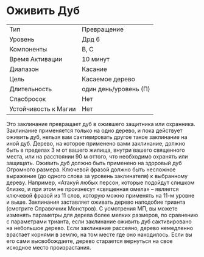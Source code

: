 # Оживить Дуб

|                      |                       |
| -------------------- | --------------------- |
| Тип                  | Превращение           |
| Уровень              | Дрд 6                 |
| Компоненты           | В, С                  |
| Время Активации      | 10 минут              |
| Диапазон             | Касание               |
| Цель                 | Касаемое дерево       |
| Длительность         | один день/уровень (П) |
| Спасбросок           | Нет                   |
| Устойчивость к Магии | Нет                   |

Это заклинание превращает дуб в ожившего защитника или охранника. Заклинание применяется только на одно дерево, и пока действует оживить дуб, нельзя вам сактивировать другое такое заклинание на иной дуб. Дерево, на которое применено вами заклинание, должно быть в пределах 3 м от вашего жилища, внутри вашего священного места, или на расстоянии 90 м оттого, что необходимо охранять или защищать. Оживить дуб должно быть применено на здоровый дуб Огромного размера. Ключевой фразой должно быть несложное выражение (до одного слова за уровень заклинателя) к выбранному дереву. Например, «Атакуй любых персон, которые подойдут слишком близко, и при этом не произнесут «священная омела» – является ключевой фразой из 11 слов, которую можно применять на 11-м уровне и выше. Заклинания заставляет оживать дерево наподобие трианта (смотрите Справочник Монстров). С усмотрения МП, вы можете изменять параметры для дерева более мелких размеров, по сравнению с параметрами трианта, если заклинание оживить дуб сактивировано на небольшое дерево. Если заклинание рассеяно, дерево немедленно врастает корнями в землю, на том месте где оно находилось. Если вы его сами высвобождаете, дерево старается вернуться на свое исходное место произрастания.